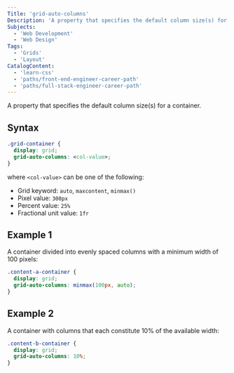 ```yaml
---
Title: 'grid-auto-columns'
Description: 'A property that specifies the default column size(s) for a container.'
Subjects:
  - 'Web Development'
  - 'Web Design'
Tags:
  - 'Grids'
  - 'Layout'
CatalogContent:
  - 'learn-css'
  - 'paths/front-end-engineer-career-path'
  - 'paths/full-stack-engineer-career-path'
---
```


A property that specifies the default column size(s) for a container.

## Syntax

```css
.grid-container {
  display: grid;
  grid-auto-columns: <col-value>;
}
```

where `<col-value>` can be one of the following:

- Grid keyword: `auto`, `maxcontent`, `minmax()`
- Pixel value: `300px`
- Percent value: `25%`
- Fractional unit value: `1fr`

## Example 1

A container divided into evenly spaced columns with a minimum width of 100 pixels:

```css
.content-a-container {
  display: grid;
  grid-auto-columns: minmax(100px, auto);
}
```

## Example 2

A container with columns that each constitute 10% of the available width:

```css
.content-b-container {
  display: grid;
  grid-auto-columns: 10%;
}
```
